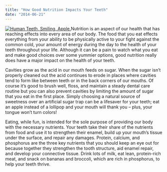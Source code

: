 ```yaml
---
title: "How Good Nutrition Impacts Your Teeth"
date: "2014-06-21"
---
```


[![Human Teeth, Smiling, Apple.](/images/good-nutrition-fairfield-dentist-300x158.jpg)](/images/good-nutrition-fairfield-dentist.jpg)Nutrition is an aspect of our health that has reaching effects into every area of our body. The food that you eat effects everything from your ability to be physically active to your fight against the common cold, your amount of energy during the day to the health of your teeth throughout your life. Although it can be a pain to watch what you eat and make good choices over some yummier options, good nutrition really does have a major impact on the health of your teeth.

Cavities grow as the acid in our mouth feeds on sugar. When the sugar isn’t properly cleaned out the acid continues to erode in places where cavities tend to form like between teeth or in the back corners of our mouths. Of course it’s good to brush well, floss, and maintain a steady dental care routine but you can also prevent cavities by limiting the amount of sugar that you eat in the first place. Simply choosing a natural source of sweetness over an artificial sugar trap can be a lifesaver for your teeth; eat an apple instead of a lollipop and your mouth will thank you – plus, your tongue won’t turn colors!

Eating, while fun, is intended for the sole purpose of providing our body with the necessary nutrients. Your teeth take their share of the nutrients from food and use it to strengthen their enamel, build up your mouth’s tissue under the surface, and repair any damages. Protein, calcium, and phosphorus are the three key nutrients that you should keep an eye out for because together they strengthen the tooth structure, aid enamel repair, and develop your connective tissue. Drink lots of milk, eat lean, protein-rich meat, and snack on bananas and broccoli, which are rich in phosphorus, to help your teeth thrive.
